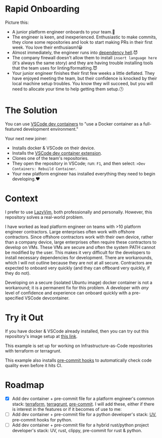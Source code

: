 # Rapid Onboarding
Picture this:
* A junior platform engineer onboards to your team.👶
* The engineer is keen, and inexperienced. Enthusiastic to make commits, they clone some repositories and look to start making PRs in their first week. You love their enthusiasm!😀
* Almost immediately, the engineer runs into [dependency hell](https://en.wikipedia.org/wiki/Dependency_hell).😈
* The company firewall doesn't allow them to install `insert language here` (it's always the same story) and they are having trouble installing tools that the team uses for linting/formatting.😈
* Your junior engineer finishes their first few weeks a little deflated. They have enjoyed meeting the team, but their confidence is knocked by their local machine setup troubles. You know they will succeed, but you will need to allocate your time to help getting them setup.🕒

# The Solution
You can use [VSCode dev containers](https://code.visualstudio.com/docs/devcontainers/create-dev-container#_add-configuration-files-to-a-repository) to "use a Docker container as a full-featured development environment."

Your next new joiner:
* Installs docker & VSCode on their device.
* Installs the [VSCode dev container extension](https://marketplace.visualstudio.com/items?itemName=ms-vscode-remote.remote-containers).
* Clones one of the team's repositories.
* They open the repository in VSCode;  run: `F1`, and then select: `>Dev Containers: Rebuild Container`.
* Your new platform engineer has installed everything they need to begin developing.❤️ 

# Context
I  prefer to use [LazyVim](https://www.lazyvim.org/), both professionally and personally. However, this repository solves a real-world problem.

I have worked as lead platform engineer on teams with >10 platform engineer contractors. Large enterprises often work with offshore contractors. Since offshore contractors work with their own device, rather than a company device, large enterprises often require these contractors to develop on VMs. These VMs are secure and often the system PATH cannot be modified by the user. This makes it very difficult for the developers to install necessary dependencies for development. There are workarounds, which I will not outline because they are not at all secure. Contractors are expected to onboard very quickly (and they can offboard very quickly, if they do not).

Developing on a secure (isolated Ubuntu image) docker container is not a workaround; it is a permanent fix for this problem. A developer with *any* level of confidence and experience can onboard quickly with a pre-specified VSCode devcontainer.

# Try it Out
If you have docker & VSCode already installed, then you can try out this repository's image setup at [this link](https://vscode.dev/redirect?url=vscode://ms-vscode-remote.remote-containers/cloneInVolume?url=https://github.com/TomBurdge/rapid_onboarding.git).

This example is set up for working on Infrastructure-as-Code repositories with terraform or terragrunt.

This example also installs [pre-commit hooks](https://pre-commit.com/) to automatically check code quality even before it hits CI.

# Roadmap
- [X] Add dev container + pre-commit file for a platform engineer's common stack: [terraform](https://github.com/hashicorp/terraform), [terragrunt](https://github.com/gruntwork-io/terragrunt), [pre-commit](https://github.com/pre-commit/pre-commit).
I will add these, either if there is interest in the features or if it becomes of use to me:
- [ ] Add dev container + pre-commit file for a python developer's stack: [UV](https://docs.astral.sh/uv/), pre-commit hooks for python.
- [ ] Add dev container + pre-commit file for a hybrid rust/python project developer's stack: UV, rust, clippy, pre-commit for rust & python.
